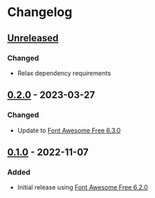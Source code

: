 # Changelog

## [Unreleased]

### Changed

- Relax dependency requirements

## [0.2.0] - 2023-03-27

### Changed

- Update to [Font Awesome Free 6.3.0](https://github.com/FortAwesome/Font-Awesome/releases/tag/6.3.0)

## [0.1.0] - 2022-11-07

### Added

- Initial release using [Font Awesome Free 6.2.0](https://github.com/FortAwesome/Font-Awesome/releases/tag/6.2.0)

[unreleased]: https://github.com/aptinio/fontawesome_elixir/compare/v0.2.0...HEAD
[0.2.0]: https://github.com/aptinio/fontawesome_elixir/compare/v0.1.0...v0.2.0
[0.1.0]: https://github.com/aptinio/fontawesome_elixir/releases/tag/v0.1.0
